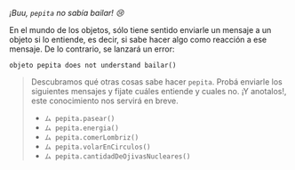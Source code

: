 _¡Buu, `pepita` no sabía bailar! :cry:_

En el mundo de los objetos, sólo tiene sentido enviarle un mensaje a un objeto si lo entiende, es decir, si sabe hacer algo como reacción a ese mensaje. De lo contrario, se lanzará un error: 

```
objeto pepita does not understand bailar()
```

> Descubramos qué otras cosas sabe hacer `pepita`. Probá enviarle los siguientes mensajes y fijate cuáles entiende y cuales no. ¡Y anotalos!, este conocimiento nos servirá en breve. 
> 
> * `ム pepita.pasear()`
> * `ム pepita.energia()`
> * `ム pepita.comerLombriz()`
> * `ム pepita.volarEnCirculos()`
> * `ム pepita.cantidadDeOjivasNucleares()`

